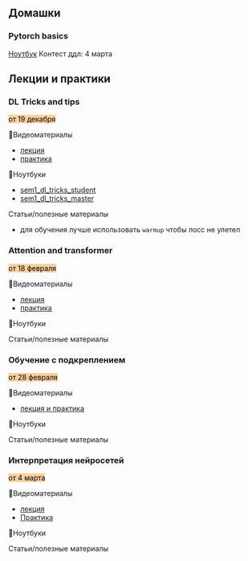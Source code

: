 ## Домашки
### Pytorch basics
[Ноутбук]()
Контест ддл: 4 марта

## Лекции и практики
### DL Tricks and tips
<mark style="background: #FFB86CA6;">от 19 декабря</mark>

🎥Видеоматериалы
- [лекция](https://disk.yandex.ru/i/Tdo0YWO5jOxC8Q)
- [практика](https://disk.yandex.ru/i/futDP5_fqSr8oA)

📒Ноутбуки
- [sem1_dl_tricks_student](https://github.com/orekhovsky/YSDA/blob/main/ML_2_spring2025/dl%20tricks%20and%20tips/sem1_dl_tricks_student.ipynb)
- [sem1_dl_tricks_master](https://github.com/orekhovsky/YSDA/blob/main/ML_2_spring2025/dl%20tricks%20and%20tips/sem1_dl_tricks_master.ipynb)

Статьи/полезные материалы
- для обучения лучше использовать `warmup`  чтобы лосс не улетел

### Attention and transformer
<mark style="background: #FFB86CA6;">от 18 февраля</mark>

🎥Видеоматериалы
- [лекция](https://disk.yandex.ru/i/WQ6ceivbCDsK_Q)
- [практика](https://disk.yandex.ru/i/L0px5-2cf_nkAQ)

📒Ноутбуки
	
Статьи/полезные материалы

### Обучение с подкреплением
<mark style="background: #FFB86CA6;">от 28 февраля</mark>

🎥Видеоматериалы
- [лекция и практика](https://disk.yandex.ru/i/jnjkHbg3pyTjoA)

📒Ноутбуки
	
Статьи/полезные материалы

### Интерпретация нейросетей 
<mark style="background: #FFB86CA6;">от 4 марта</mark>

🎥Видеоматериалы
- [лекция](https://disk.yandex.ru/i/uJMRUWTJ8DAddQ)
- [Практика](https://disk.yandex.ru/i/Qlr4aRp86burzA)

📒Ноутбуки
	
Статьи/полезные материалы